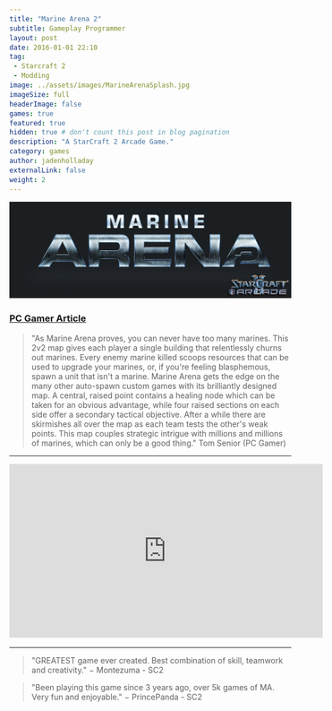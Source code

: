 ```yaml
---
title: "Marine Arena 2"
subtitle: Gameplay Programmer
layout: post
date: 2016-01-01 22:10
tag:
 - Starcraft 2
 - Modding
image: ../assets/images/MarineArenaSplash.jpg
imageSize: full
headerImage: false
games: true
featured: true
hidden: true # don't count this post in blog pagination
description: "A StarCraft 2 Arcade Game."
category: games
author: jadenholladay
externalLink: false
weight: 2
---
```


![Screenshot](../assets/images/MarineArena.png)

### [PC Gamer Article](http://www.pcgamer.com/the-best-starcraft-ii-mods-available-now)
> "As Marine Arena proves, you can never have too many marines. This 2v2 map gives each player a single building that relentlessly churns out marines. Every enemy marine killed scoops resources that can be used to upgrade your marines, or, if you're feeling blasphemous, spawn a unit that isn't a marine. Marine Arena gets the edge on the many other auto-spawn custom games with its brilliantly designed map. A central, raised point contains a healing node which can be taken for an obvious advantage, while four raised sections on each side offer a secondary tactical objective. After a while there are skirmishes all over the map as each team tests the other's weak points. This map couples strategic intrigue with millions and millions of marines, which can only be a good thing."
> Tom Senior (PC Gamer)

---
<center><iframe width="560" height="310" src="https://www.youtube.com/embed/EXJ8mBLHNgI" frameborder="0" allowfullscreen></iframe></center>

---

> "GREATEST game ever created. Best combination of skill, teamwork and creativity."
> − Montezuma - SC2

> "Been playing this game since 3 years ago, over 5k games of MA. Very fun and enjoyable."
> − PrincePanda - SC2
